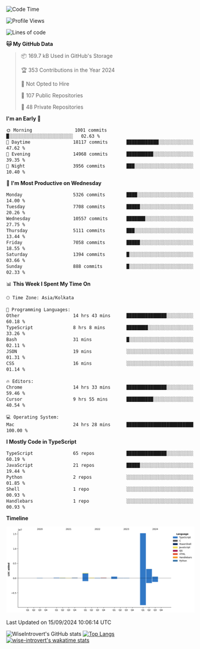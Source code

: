 <!--START_SECTION:waka-->
![Code Time](http://img.shields.io/badge/Code%20Time-1%2C606%20hrs%2023%20mins-blue)

![Profile Views](http://img.shields.io/badge/Profile%20Views-0-blue)

![Lines of code](https://img.shields.io/badge/From%20Hello%20World%20I%27ve%20Written-21.6%20million%20lines%20of%20code-blue)

**🐱 My GitHub Data** 

> 📦 169.7 kB Used in GitHub's Storage 
 > 
> 🏆 353 Contributions in the Year 2024
 > 
> 🚫 Not Opted to Hire
 > 
> 📜 107 Public Repositories 
 > 
> 🔑 48 Private Repositories 
 > 
**I'm an Early 🐤** 

```text
🌞 Morning                1001 commits        █░░░░░░░░░░░░░░░░░░░░░░░░   02.63 % 
🌆 Daytime                18117 commits       ████████████░░░░░░░░░░░░░   47.62 % 
🌃 Evening                14968 commits       ██████████░░░░░░░░░░░░░░░   39.35 % 
🌙 Night                  3956 commits        ███░░░░░░░░░░░░░░░░░░░░░░   10.40 % 
```
📅 **I'm Most Productive on Wednesday** 

```text
Monday                   5326 commits        ████░░░░░░░░░░░░░░░░░░░░░   14.00 % 
Tuesday                  7708 commits        █████░░░░░░░░░░░░░░░░░░░░   20.26 % 
Wednesday                10557 commits       ███████░░░░░░░░░░░░░░░░░░   27.75 % 
Thursday                 5111 commits        ███░░░░░░░░░░░░░░░░░░░░░░   13.44 % 
Friday                   7058 commits        █████░░░░░░░░░░░░░░░░░░░░   18.55 % 
Saturday                 1394 commits        █░░░░░░░░░░░░░░░░░░░░░░░░   03.66 % 
Sunday                   888 commits         █░░░░░░░░░░░░░░░░░░░░░░░░   02.33 % 
```


📊 **This Week I Spent My Time On** 

```text
🕑︎ Time Zone: Asia/Kolkata

💬 Programming Languages: 
Other                    14 hrs 43 mins      ███████████████░░░░░░░░░░   60.18 % 
TypeScript               8 hrs 8 mins        ████████░░░░░░░░░░░░░░░░░   33.26 % 
Bash                     31 mins             █░░░░░░░░░░░░░░░░░░░░░░░░   02.11 % 
JSON                     19 mins             ░░░░░░░░░░░░░░░░░░░░░░░░░   01.31 % 
CSS                      16 mins             ░░░░░░░░░░░░░░░░░░░░░░░░░   01.14 % 

🔥 Editors: 
Chrome                   14 hrs 33 mins      ███████████████░░░░░░░░░░   59.46 % 
Cursor                   9 hrs 55 mins       ██████████░░░░░░░░░░░░░░░   40.54 % 

💻 Operating System: 
Mac                      24 hrs 28 mins      █████████████████████████   100.00 % 
```

**I Mostly Code in TypeScript** 

```text
TypeScript               65 repos            ███████████████░░░░░░░░░░   60.19 % 
JavaScript               21 repos            █████░░░░░░░░░░░░░░░░░░░░   19.44 % 
Python                   2 repos             ░░░░░░░░░░░░░░░░░░░░░░░░░   01.85 % 
Shell                    1 repo              ░░░░░░░░░░░░░░░░░░░░░░░░░   00.93 % 
Handlebars               1 repo              ░░░░░░░░░░░░░░░░░░░░░░░░░   00.93 % 
```



**Timeline**

![Lines of Code chart](https://raw.githubusercontent.com/wise-introvert/wise-introvert/master/assets/bar_graph.png)


 Last Updated on 15/09/2024 10:06:14 UTC
<!--END_SECTION:waka-->

![WiseIntrovert's GitHub stats](https://github-readme-stats.vercel.app/api?username=wise-introvert&count_private=true&show_icons=true)
[![Top Langs](https://github-readme-stats.vercel.app/api/top-langs/?username=wise-introvert&langs_count=10)](https://github.com/anuraghazra/github-readme-stats)
[![wise-introvert's wakatime stats](https://github-readme-stats.vercel.app/api/wakatime?username=wiseintrovert)](https://github.com/anuraghazra/github-readme-stats)
